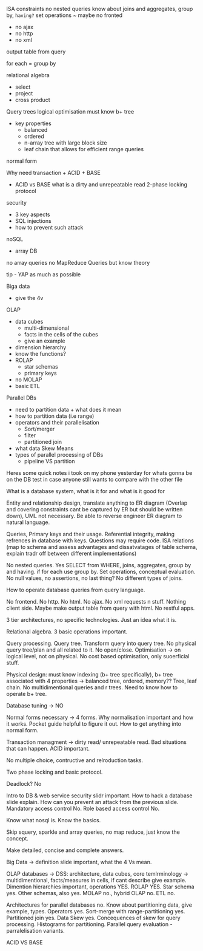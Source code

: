 
ISA constraints
no nested queries
know about joins and aggregates, group by, `having?`
set operations ~ maybe
no fronted 
- no ajax
- no http
- no xml

output table from query

for each = group by

relational algebra
- select
- project
- cross product

Query trees
logical optimisation 
must know b+ tree 
- key properties
	- balanced
	- ordered
	- n-array tree with large block size
	- leaf chain that allows for efficient range queries 

normal form

Why need transaction + ACID + BASE
- ACID vs BASE
what is a dirty and unrepeatable read
2-phase locking protocol

security
- 3 key aspects
- SQL injections
- how to prevent such attack

noSQL
- array DB

no array queries
no MapReduce Queries but know theory

tip - YAP as much as possible 

Biga data
- give the 4v

OLAP
- data cubes
	- multi-dimensional
	- facts in the cells of the cubes
	- give an example
- dimension hierarchy
- know the functions?
- ROLAP
	- star schemas
	- primary keys
- no MOLAP
- basic ETL

Parallel DBs
- need to partition data + what does it mean
- how to partition data (i.e range)
- operators and their parallelisation
	- Sort/merger
	- filter
	- partitioned join
- what data Skew Means
- types of parallel processing of DBs
	- pipeline VS partition 


Heres some quick notes i took on my phone yesterday for whats gonna be on the DB test in case anyone still wants to compare with the other file

What is a database system, what is it for and what is it good for

Entity and relationship design, translate anything to ER diagram (Overlap and covering constraints cant be captured by ER but should be written down), UML not necessary. Be able to reverse engineer ER diagram to natural language.

Queries, Primary keys and their usage. Referential integrity, making refrences in database with keys. Questions may require code. ISA relations (map to schema and assess advantages and dissatvatages of table schema, explain tradr off between different implementations)

No nested queries. Yes SELECT from WHERE, joins, aggregates, group by and having. if for each use group by. Set operations, conceptual evaluation. No null values, no assertions, no last thing? No different types of joins.

How to operate database queries from query language.

No frontend. No http. No html. No ajax. No xml requests n stuff. Nothing client side.
Maybe make output table from query with html. No restful apps.

3 tier architectures, no specific technologies. Just an idea what it is.

Relational algebra. 3 basic operations important.

Query processing. Query tree. Transform query into query tree. No physical query tree/plan and all related to it. No open/close. Optimisation -> on logical level, not on physical. No cost based optimisation, only suoerficial stuff.

Physical design: must know indexing (b+ tree specifically), b+ tree associated with 4 properties -> balanced tree, ordered, memory?? Tree, leaf chain. No multidimentional queries and r trees. Need to know how to operate b+ tree.

Database tuning -> NO

Normal forms necessary -> 4 forms. Why normalisation important and how it works. Pocket guide helpful to figure it out. How to get anything into normal form.

Transaction managment -> dirty read/ unrepeatable read. Bad situations that can happen. ACID important.

No multiple choice, contructive and relroduction tasks.

Two phase locking and basic protocol.

Deadlock? No

Intro to DB & web service security slidr important. How to hack a database slide explain. How can you prevent an attack from the previous slide. Mandatory access control No. Role based access control No.

Know what nosql is. Know the basics.

Skip squery, sparkle and array queries, no map reduce, just know the concept.

Make detailed, concise and complete answers.

Big Data -> definition slide important, what the 4 Vs mean.

OLAP databases -> DSS: architecture, data cubes, core temlrminology -> multidimentional, facts/measures in cells, if cant describe give example. Dimention hierarchies important, operations YES. ROLAP YES. Star schema yes. Other schemas, also yes. MOLAP no., hybrid OLAP no. ETL no.

Architectures for parallel databases no. Know about partitioning data, give example, types. Operators yes. Sort-merge with range-partitioning yes. Partitioned join yes. Data Skew yes. Concequences of skew for query processing. Histograms for partitioning. Parallel query evaluation - parralelisation variants.

ACID VS BASE